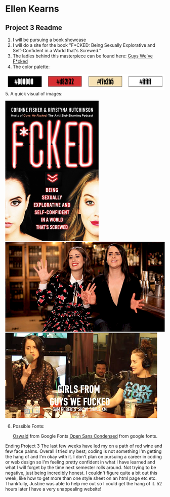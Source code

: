 # Ellen Kearns
## Project 3 Readme

1. I will be pursuing a book showcase
2. I will do a site for the book "F*CKED: Being Sexually Explorative and Self-Confident in a World that's Screwed."
3. The ladies behind this masterpiece can be found here: [Guys We've F*cked](http://www.sorryaboutlastnightcomedy.com/guys-we-fucked/)
4. The color palette:

 ![Color Palette](../images/colors.png)
5. A quick visual of images:

 ![The Book](../images/bookcover.png)![The Authors](../images/corinneandkrystyna.png)![The Podcast](../images/gwf.png)

6. Possible Fonts:

    [Oswald](https://fonts.google.com/specimen/Oswald) from Google Fonts
    [Open Sans Condensed](https://fonts.google.com/specimen/Open+Sans+Condensed) from google fonts.

Ending Project 3
The last few weeks have led my on a path of red wine and few face palms. Overall I tried my best; coding is not something I'm getting
the hang of and I'm okay with it. I don't plan on pursuing a career in coding or web design so I'm feeling pretty confident in what
I have learned and what I will forget by the time next semester rolls around. Not trying to be negative, just being incredibly honest.
I couldn't figure quite a bit out this week, like how to get more than one style sheet on an html page etc etc. Thankfully, Justine
was able to help me out so I could get the hang of it. 52 hours later I have a very unappealing website! 
